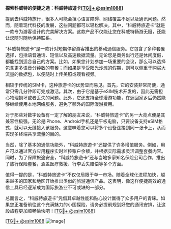 **探索科威特的便捷之选：科威特旅遊卡[[TG💪+ @esim1088](https://t.me/s/esim1088)]**

提到去科威特旅行，很多人可能会担心语言障碍、网络覆盖不足以及通讯问题。然而，随着现代科技的发展，这些问题都可以轻松解决。其中，“科威特旅遊卡”就是一款专为游客设计的完美解决方案。这款产品不仅能让您在科威特畅游无阻，还能让您随时随地保持联系。

“科威特旅遊卡”是一款针对短期停留游客推出的移动通信服务。它包含了多种套餐选择，包括语音通话、短信以及高速数据流量。无论您是商务出行还是休闲度假，都能找到适合自己的方案。比如，如果您计划参加一场重要的会议，那么可以选择包含更多语音分钟数的套餐；而如果是享受阳光沙滩的假期，则可以侧重于购买大流量的数据包，以便随时上传美照或观看视频。

相较于传统的SIM卡，这种旅游卡的优势显而易见。首先，它的安装非常简便，通常只需几分钟即可完成激活。其次，由于它是基于eSIM技术开发的，因此无需担心物理损坏或者丢失的问题。此外，它还支持全球漫游功能，在返回家乡后仍然能够继续使用本地网络服务，避免了额外的国际漫游费用。

对于那些对数字设备有一定了解的朋友来说，“科威特旅遊卡”的另一大亮点便是其兼容性极强。无论是iPhone、Android手机还是平板电脑，只要设备支持eSIM格式，就可以无缝接入该服务。这意味着您可以将多个设备连接到同一张卡上，从而实现多终端共享流量的目的。

当然，除了基本的通信功能外，“科威特旅遊卡”还提供了许多增值服务。例如，用户可以通过官方应用程序实时监控账户余额，并根据实际需求灵活调整套餐内容。同时，为了保障旅途安全，“科威特旅遊卡”还与当地多家知名保险公司合作，推出了旅行保险套餐，涵盖医疗救援、行李丢失赔偿等多个方面。

值得一提的是，“科威特旅遊卡”不仅仅局限于单一市场。随着全球化进程加快，越来越多的国家和地区开始推出类似的旅游通信产品。这表明，像这样便捷高效的通信工具已经逐渐成为国际旅游业不可或缺的一部分。

总而言之，“科威特旅遊卡”凭借其卓越性能和贴心设计赢得了众多用户的青睐。如果您正准备前往这个充满魅力的小国探险，请务必提前规划好您的通讯安排，让这段旅程更加顺畅愉快吧！[[TG💪+ @esim1088](https://t.me/s/esim1088)]

[[TG💪+ @esim1088](https://t.me/s/esim1088) ![Image](https://i.postimg.cc/4NQfJmqS/Snipaste-2025-05-13-00-14-12.png)]